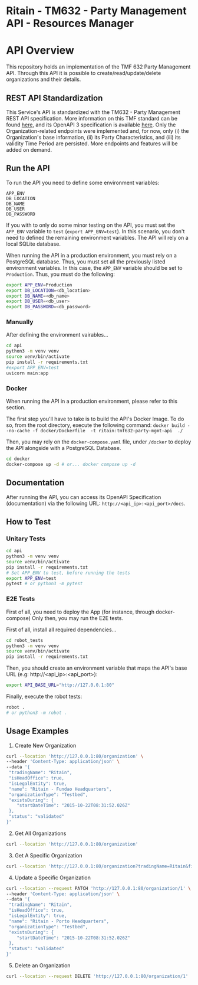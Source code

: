 # Ritain - TM632 - Party Management API - Resources Manager


# API Overview

This repository holds an implementation of the TMF 632 Party Management API. Through this API it is possible to create/read/update/delete organizations and their details.


## REST API Standardization

This Service's API is standardized with the TM632 - Party Management REST API specification. More information on this TMF standard can be found [here](https://www.tmforum.org/resources/standard/tmf632-party-management-api-rest-specification-r19-0-0/), and its OpenAPI 3 specification is available [here](https://tmf-open-api-table-documents.s3.eu-west-1.amazonaws.com/OpenApiTable/4.0.0/swagger/TMF632-Party-v4.0.0.swagger.json). Only the Organization-related endpoints were implemented and, for now, only (i) the Organization's base information, (ii) its Party Characteristics, and (iii) its validity Time Period are persisted. More endpoints and features will be added on demand.

## Run the API

To run the API you need to define some environment variables:

```
APP_ENV
DB_LOCATION
DB_NAME
DB_USER
DB_PASSWORD
```

If you with to only do some minor testing on the API, you must set the `APP_ENV` variable to `test` (`export APP_ENV=test`).
In this scenario, you don't need to defined the remaining environment variables. The API will rely on a local SQLite database.

When running the API in a production environment, you must rely on a PostgreSQL database. Thus, you must set all the previously listed environment variables.
In this case, the `APP_ENV` variable should be set to `Production`.
Thus, you must do the following:

``` bash
export APP_ENV=Production
export DB_LOCATION=<db_location>
export DB_NAME=<db_name>
export DB_USER=<db_user>
export DB_PASSWORD=<db_password>
```

### Manually

After defining the environment vairables...

```bash
cd api
python3 -m venv venv
source venv/bin/activate
pip install -r requirements.txt
#export APP_ENV=test
uvicorn main:app
```


### Docker

When running the API in a production environment, please refer to this section.

The first step you'll have to take is to build the API's Docker Image.
To do so, from the root directory, execute the following command: `docker build --no-cache -f docker/Dockerfile  -t ritain:tmf632-party-mgmt-api  ./`

Then, you may rely on the `docker-compose.yaml` file, under `/docker` to deploy the API alongside with a PostgreSQL Database.

``` bash
cd docker
docker-compose up -d # or... docker compose up -d
```

## Documentation

After running the API, you can access its OpenAPI Specification (documentation) via the following URL: `http://<api_ip>:<api_port>/docs`.


## How to Test

### Unitary Tests

```bash
cd api
python3 -m venv venv
source venv/bin/activate
pip install -r requirements.txt
# Set APP_ENV to test, before running the tests
export APP_ENV=test
pytest # or python3 -m pytest
```

### E2E Tests

First of all, you need to deploy the App (for instance, through docker-compose)
Only then, you may run the E2E tests.

First of all, install all required dependencies...

```bash
cd robot_tests
python3 -m venv venv
source venv/bin/activate
pip install -r requirements.txt
```

Then, you should create an environment variable that maps the API's base URL (e.g: http://<api_ip>:<api_port>):

```bash
export API_BASE_URL="http://127.0.0.1:80"
```

Finally, execute the robot tests:

```bash
robot . 
# or python3 -m robot .
```

## Usage Examples

1. Create New Organization
``` bash
curl --location 'http://127.0.0.1:80/organization' \
--header 'Content-Type: application/json' \
--data '{
 "tradingName": "Ritain",
 "isHeadOffice": true,
 "isLegalEntity": true,
 "name": "Ritain - Fundao Headquarters",
 "organizationType": "Testbed",
 "existsDuring": {
    "startDateTime": "2015-10-22T08:31:52.026Z"
 },
 "status": "validated"
}'
````

2. Get All Organizations
``` bash
curl --location 'http://127.0.0.1:80/organization'
```

3. Get A Specific Organization
``` bash
curl --location 'http://127.0.0.1:80/organization?tradingName=Ritain&fields=name%2CtradingName'
```

4. Update a Specific Organization
```bash
curl --location --request PATCH 'http://127.0.0.1:80/organization/1' \
--header 'Content-Type: application/json' \
--data '{
 "tradingName": "Ritain",
 "isHeadOffice": true,
 "isLegalEntity": true,
 "name": "Ritain - Porto Headquarters",
 "organizationType": "Testbed",
 "existsDuring": {
    "startDateTime": "2015-10-22T08:31:52.026Z"
 },
 "status": "validated"
}'
```

5. Delete an Organization

```bash
curl --location --request DELETE 'http://127.0.0.1:80/organization/1'
```
